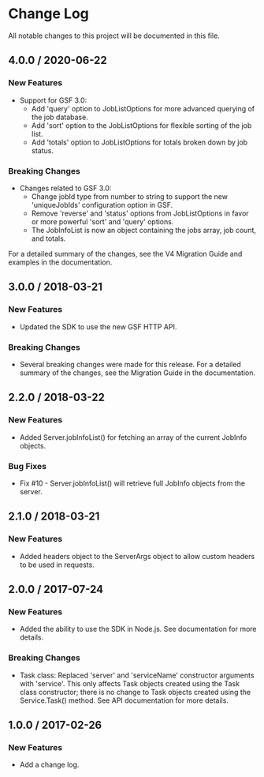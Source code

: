 # Change Log
All notable changes to this project will be documented in this file.

## 4.0.0 / 2020-06-22

### New Features
- Support for GSF 3.0:
    - Add 'query' option to JobListOptions for more advanced querying of the job database.
    - Add 'sort' option to the JobListOptions for flexible sorting of the job list.
    - Add 'totals' option to JobListOptions for totals broken down by job status.

### Breaking Changes
- Changes related to GSF 3.0:
    - Change jobId type from number to string to support the new 'uniqueJobIds' configuration option in GSF.
    - Remove 'reverse' and 'status' options from JobListOptions in favor or more powerful 'sort' and 'query' options.
    - The JobInfoList is now an object containing the jobs array, job count, and totals.

For a detailed summary of the changes, see the V4 Migration Guide and examples in the documentation.

## 3.0.0 / 2018-03-21

### New Features
- Updated the SDK to use the new GSF HTTP API.

### Breaking Changes
- Several breaking changes were made for this release.  For a detailed summary of the changes, see the Migration Guide in the documentation.

## 2.2.0 / 2018-03-22

### New Features
- Added Server.jobInfoList() for fetching an array of the current JobInfo objects.

### Bug Fixes
- Fix #10 - Server.jobInfoList() will retrieve full JobInfo objects from the server.

## 2.1.0 / 2018-03-21

### New Features
- Added headers object to the ServerArgs object to allow custom headers to be used in requests.

## 2.0.0 / 2017-07-24

### New Features
- Added the ability to use the SDK in Node.js.  See documentation for more details.

### Breaking Changes
- Task class: Replaced 'server' and 'serviceName' constructor arguments with 'service'.  This only affects Task objects created using the Task class constructor; there is no change to Task objects created using the Service.Task() method.  See API documentation for more details.

## 1.0.0 / 2017-02-26

### New Features
- Add a change log.
